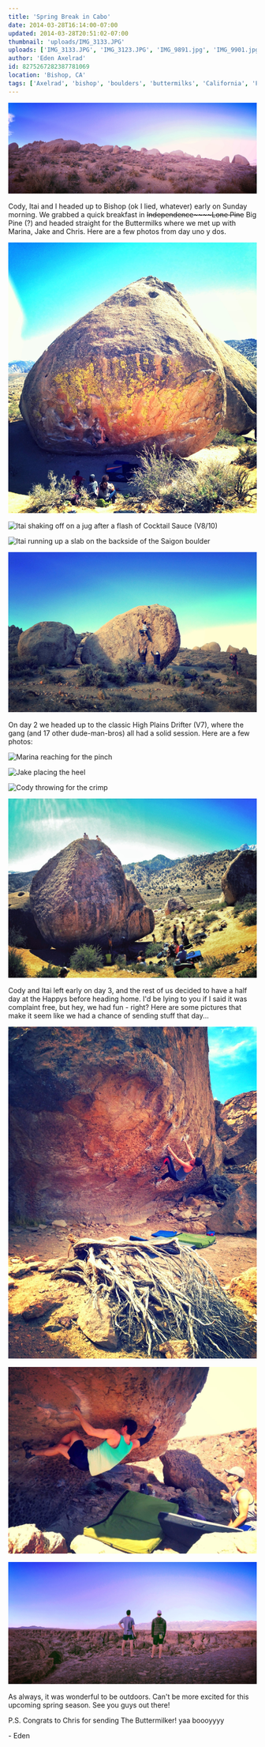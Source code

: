 ```yaml
---
title: 'Spring Break in Cabo'
date: 2014-03-28T16:14:00-07:00
updated: 2014-03-28T20:51:02-07:00
thumbnail: 'uploads/IMG_3133.JPG'
uploads: ['IMG_3133.JPG', 'IMG_3123.JPG', 'IMG_9891.jpg', 'IMG_9901.jpg', 'IMG_3137.JPG', 'IMG_9923.jpg', 'IMG_9935.jpg', 'IMG_9934.jpg', 'IMG_3149.JPG', 'IMG_3181.JPG', 'IMG_3216.JPG', 'IMG_3157.JPG']
author: 'Eden Axelrad'
id: 8275267282387781069
location: 'Bishop, CA'
tags: ['Axelrad', 'bishop', 'boulders', 'buttermilks', 'California', 'Five Ten', 'granite']
---
```


![](uploads/IMG_3133.JPG)

Cody, Itai and I headed up to Bishop (ok I lied, whatever) early on Sunday morning. We grabbed a quick breakfast in ~~Independence~~~~Lone Pine~~ Big Pine (?) and headed straight for the Buttermilks where we met up with Marina, Jake and Chris. Here are a few photos from day uno y dos.

![Chris sending Center Direct (V10)](uploads/IMG_3123.JPG)

![Itai shaking off on a jug after a flash of Cocktail Sauce (V8/10)](uploads/IMG_9891.jpg)

![Itai running up a slab on the backside of the Saigon boulder](uploads/IMG_9901.jpg)

![Itai working a lukewarm slab on the roadside boulders](uploads/IMG_3137.JPG)

On day 2 we headed up to the classic High Plains Drifter (V7), where the gang (and 17 other dude-man-bros) all had a solid session. Here are a few photos:

![Marina reaching for the pinch](uploads/IMG_9923.jpg)

![Jake placing the heel](uploads/IMG_9935.jpg)

![Cody throwing for the crimp](uploads/IMG_9934.jpg)

![Itai and Cody taking in the view after back-to-back ascents - choo choo!](uploads/IMG_3149.JPG)

Cody and Itai left early on day 3, and the rest of us decided to have a half day at the Happys before heading home. I'd be lying to you if I said it was complaint free, but hey, we had fun - right? Here are some pictures that make it seem like we had a chance of sending stuff that day...

![Marina getting familiar with the moves on Morning Dove White (V8)](uploads/IMG_3181.JPG)

![Working out the foot sequence on He Got Game (V11) - PC: Marina Campana](uploads/IMG_3216.JPG)

![](uploads/IMG_3157.JPG)

As always, it was wonderful to be outdoors. Can't be more excited for this upcoming spring season. See you guys out there!

P.S. Congrats to Chris for sending The Buttermilker! yaa boooyyyy

\- Eden
